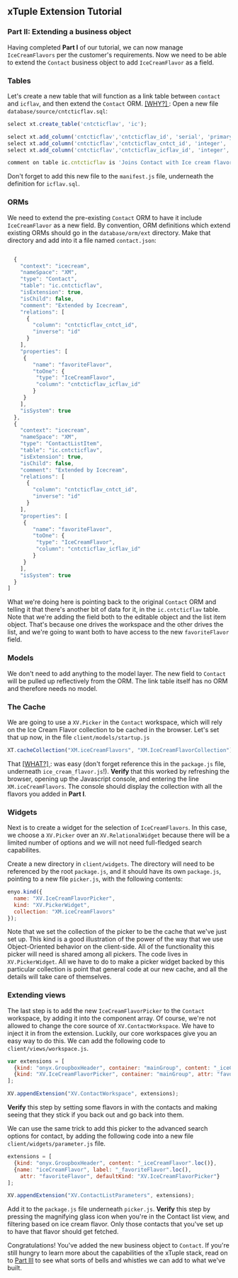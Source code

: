 ## xTuple Extension Tutorial
### Part II: Extending a business object

Having completed **Part I** of our tutorial, we can now manage `IceCreamFlavors` per the customer's requirements. Now we need to be able to extend the `Contact` business object to add `IceCreamFlavor` as a field.

### Tables

Let's create a new table that will function as a link table between `contact` and `icflav`, and then extend the `Contact` ORM.
[ [WHY?] ](TUTORIAL-FAQ.md#why-do-we-need-a-new-table-to-extend-contact):
Open a new file `database/source/cntcticflav.sql`:


```javascript
select xt.create_table('cntcticflav', 'ic');

select xt.add_column('cntcticflav','cntcticflav_id', 'serial', 'primary key', 'ic');
select xt.add_column('cntcticflav','cntcticflav_cntct_id', 'integer', 'references cntct (cntct_id)', 'ic');
select xt.add_column('cntcticflav','cntcticflav_icflav_id', 'integer', 'references ic.icflav (icflav_id)', 'ic');

comment on table ic.cntcticflav is 'Joins Contact with Ice cream flavor';
```

Don't forget to add this new file to the `manifest.js` file, underneath the definition for `icflav.sql`.

### ORMs

We need to extend the pre-existing `Contact` ORM to have it include `IceCreamFlavor` as a new field. By convention, ORM definitions which extend existing ORMs should go in the `database/orm/ext` directory. Make that directory and add into it a file named `contact.json`:

```javascript

  {
    "context": "icecream",
    "nameSpace": "XM",
    "type": "Contact",
    "table": "ic.cntcticflav",
    "isExtension": true,
    "isChild": false,
    "comment": "Extended by Icecream",
    "relations": [
      {
        "column": "cntcticflav_cntct_id",
        "inverse": "id"
      }
    ],
    "properties": [
     {
        "name": "favoriteFlavor",
        "toOne": {
         "type": "IceCreamFlavor",
         "column": "cntcticflav_icflav_id"
        }
     }
    ],
    "isSystem": true
  },
  {
    "context": "icecream",
    "nameSpace": "XM",
    "type": "ContactListItem",
    "table": "ic.cntcticflav",
    "isExtension": true,
    "isChild": false,
    "comment": "Extended by Icecream",
    "relations": [
      {
        "column": "cntcticflav_cntct_id",
        "inverse": "id"
      }
    ],
    "properties": [
     {
        "name": "favoriteFlavor",
        "toOne": {
         "type": "IceCreamFlavor",
         "column": "cntcticflav_icflav_id"
        }
     }
    ],
    "isSystem": true
  }
]
```

What we're doing here is pointing back to the original `Contact` ORM and telling it that there's another bit of data for it, in the `ic.cntcticflav` table. Note that we're adding the field both to the editable object and the list item object. That's because one drives the workspace and the other drives the list, and we're going to want both to have access to the new `favoriteFlavor` field.

### Models

We don't need to add anything to the model layer. The new field to `Contact` will be pulled up reflectively from the ORM. The link table itself has no ORM and therefore needs no model.

### The Cache

We are going to use a `XV.Picker` in the `Contact` workspace, which will rely on the Ice Cream Flavor collection to be cached in the browser. Let's set that up now, in the file `client/models/startup.js`

```javascript
XT.cacheCollection("XM.iceCreamFlavors", "XM.IceCreamFlavorCollection");
```

That 
[ [WHAT?] ](TUTORIAL-FAQ.md#what-is-the-xm-collection-cache):
was easy (don't forget reference this in the `package.js` file, underneath `ice_cream_flavor.js`!). **Verify** that this worked by refreshing the browser, opening up the Javascript console, and entering the line `XM.iceCreamFlavors`. The console should display the collection with all the flavors you added in **Part I**. 

### Widgets

Next is to create a widget for the selection of `IceCreamFlavors`. In this case, we choose a `XV.Picker` over an `XV.RelationalWidget` because there will be a limited number of options and we will not need full-fledged search capabilites.

Create a new directory in `client/widgets`. The directory will need to be referenced by the root `package.js`, and it should have its own `package.js`, pointing to a new file `picker.js`, with the following contents:

```javascript
enyo.kind({
  name: "XV.IceCreamFlavorPicker",
  kind: "XV.PickerWidget",
  collection: "XM.iceCreamFlavors"
});
```

Note that we set the collection of the picker to be the cache that we've just set up. This kind is a good illustration of the power of the way that we use Object-Oriented behavior on the client-side. All of the functionality this picker will need is shared among all pickers. The code lives in `XV.PickerWidget`. All we have to do to make a picker widget backed by this particular collection is point that general code at our new cache, and all the details will take care of themselves.

### Extending views

The last step is to add the new `IceCreamFlavorPicker` to the `Contact` workspace, by adding it into the component array. Of course, we're not allowed to change the core source of `XV.ContactWorkspace`. We have to inject it in from the extension. Luckily, our core workspaces give you an easy way to do this. We can add the following code to `client/views/workspace.js`.

```javascript
var extensions = [
  {kind: "onyx.GroupboxHeader", container: "mainGroup", content: "_iceCreamFlavor".loc()},
  {kind: "XV.IceCreamFlavorPicker", container: "mainGroup", attr: "favoriteFlavor" }
];

XV.appendExtension("XV.ContactWorkspace", extensions);
```

**Verify** this step by setting some flavors in with the contacts and making seeing that they stick if you back out and go back into them.

We can use the same trick to add this picker to the advanced search options for contact, by adding the following code into a new file `client/widgets/parameter.js` file.

```javascript
extensions = [
  {kind: "onyx.GroupboxHeader", content: "_iceCreamFlavor".loc()},
  {name: "iceCreamFlavor", label: "_favoriteFlavor".loc(),
    attr: "favoriteFlavor", defaultKind: "XV.IceCreamFlavorPicker"}
];

XV.appendExtension("XV.ContactListParameters", extensions);
```

Add it to the `package.js` file underneath `picker.js`. **Verify** this step by pressing the magnifying glass icon when you're in the Contact list view, and filtering based on ice cream flavor. Only those contacts that you've set up to have that flavor should get fetched.

Congratulations! You've added the new business object to `Contact`. If you're still hungry to learn more about the capabilities of the xTuple stack, read on to [Part III](TUTORIAL3.md) to see what sorts of bells and whistles we can add to what we've built.
